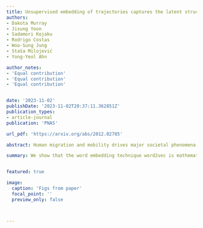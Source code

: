 ```yaml
---
title: Unsupervised embedding of trajectories captures the latent structure of mobility
authors:
- Dakota Murray
- Jisung Yoon
- Sadamori Kojaku
- Rodrigo Costas
- Woo-Sung Jung
- Staša Milojević
- Yong-Yeol Ahn

author_notes:
- 'Equal contribution'
- 'Equal contribution'
- 'Equal contribution'


date: '2023-11-02'
publishDate: '2023-11-02T20:37:11.362851Z'
publication_types:
- article-journal
publication: 'PNAS'

url_pdf: 'https://arxiv.org/abs/2012.02785'

abstract: Human migration and mobility drives major societal phenomena including epidemics, economies, innovation, and the diffusion of ideas. Although human mobility and migration have been heavily constrained by geographic distance throughout the history, advances and globalization are making other factors such as language and culture increasingly more important.Advances in neural embedding models, originally designed for natural language, provide an opportunity to tame this complexity and open new avenues for the study of migration. Here, we demonstrate the ability of the model word2vec to encode nuanced relationships between discrete locations from migration trajectories, producing an accurate, dense, continuous, and meaningful vector-space representation. The resulting representation provides a functional distance between locations, as well as a digital double that can be distributed, re-used, and itself interrogated to understand the many dimensions of migration. We show that the unique power of word2vec to encode migration patterns stems from its mathematical equivalence with the gravity model of mobility. Focusing on the case of scientific migration, we apply word2vec to a database of three million migration trajectories of scientists derived from the affiliations listed on their publication records. Using techniques that leverage its semantic structure, we demonstrate that embeddings can learn the rich structure that underpins scientific migration, such as cultural, linguistic, and prestige relationships at multiple levels of granularity.Our results provide a theoretical foundation and methodological framework for using neural embeddings to represent and understand migration both within and beyond science.

summary: We show that the word embedding technique word2vec is mathematically equivalent to the gravity law of mobility, making it ideal for learning dense representations from migration data that can be distributed, re-used, and studied. By treating locations analogously to words and trajectories to sentences,we demonstrate the power of word2vec by applying it to the case of scientists' migrations, for which it encodes information about culture, geography, and prestige at multiple layers of granularity. Our results lay a theoretical and methodological foundation for the application of neural embeddings to the study of migration.


featured: true

image:
  caption: 'Figs from paper'
  focal_point: ''
  preview_only: false



---
```

